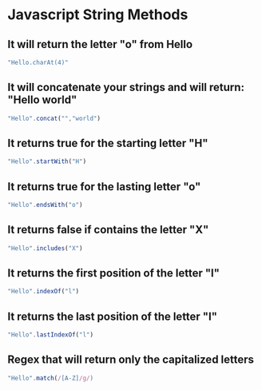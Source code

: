 # Javascript String Methods

## It will return the letter "o" from Hello

```javascript
"Hello.charAt(4)"
```

## It will concatenate your strings and will return: "Hello world"

```javascript
"Hello".concat("","world")
```

## It returns true for the starting letter "H"

```javascript
"Hello".startWith("H")
```

## It returns true for the lasting letter "o"

```javascript
"Hello".endsWith("o")
```

## It returns false if contains the letter "X"

```javascript
"Hello".includes("X")
```

## It returns the first position of the letter "l"

```javascript
"Hello".indexOf("l")
```

## It returns the last position of the letter "l"

```javascript
"Hello".lastIndexOf("l")
```

## Regex that will return only the capitalized letters

```javascript
"Hello".match(/[A-Z]/g/)
```
